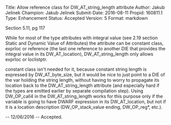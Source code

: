Title:       Allow reference class for DW_AT_string_length attribute
Author:      Jakub Jelinek
Champion:    Jakub Jelinek
Submit-Date: 2016-08-11
Propid:      160811.1
Type:        Enhancement
Status:      Accepted
Version:     5
Format:      markdown

Section 5.11, pg 117

While for most of the type attributes with integral value (see 2.19 section 
Static and Dynamic Value of Attributes) the attribute can be constant class, 
exprloc or reference (the last one reference to another DIE that provides 
the integral value in its DW_AT_location), DW_AT_string_length only allows
exprloc or loclistptr.

constant class isn't needed for it, because constant string length is 
expressed by DW_AT_byte_size, but it would be nice to just point to a DIE of
the var holding the string length, without having to worry to propagate its
location back to the DW_AT_string_length attribute (and especially hard if 
the types are emitted earlier by separate compilation step).  Using DW_OP_call4 
in the DW_AT_string_length works for this purpose only if the variable is 
going to have DWARF expression in its DW_AT_location, but not if it is a 
location description (DW_OP_stack_value ending, DW_OP_reg*, etc.).

--
12/06/2016 -- Accepted.
